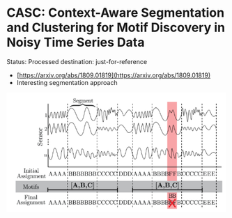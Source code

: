# CASC: Context-Aware Segmentation and Clustering for Motif Discovery in Noisy Time Series Data

Status: Processed
destination: just-for-reference

- [https://arxiv.org/abs/1809.01819](https://arxiv.org/abs/1809.01819)
- Interesting segmentation approach

![](Untitled-8e9db098-b0f9-4f10-80b3-796c24dfc150.png)